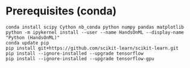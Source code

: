 Prerequisites (conda)
=====================

	conda install scipy Cython nb_conda python numpy pandas matplotlib
	python -m ipykernel install --user --name HandsOnML --display-name "Python (HandsOnML)"
	conda update pip
	pip install git+https://github.com/scikit-learn/scikit-learn.git
	pip install --ignore-installed --upgrade tensorflow
	pip install --ignore-installed --upgrade tensorflow-gpu


